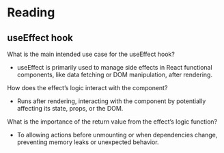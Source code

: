 # Reading

## useEffect hook

What is the main intended use case for the useEffect hook?

- useEffect is primarily used to manage side effects in React functional components, like data fetching or DOM manipulation, after rendering.

How does the effect’s logic interact with the component?

- Runs after rendering, interacting with the component by potentially affecting its state, props, or the DOM.

What is the importance of the return value from the effect’s logic function?

- To allowing actions before unmounting or when dependencies change, preventing memory leaks or unexpected behavior.

